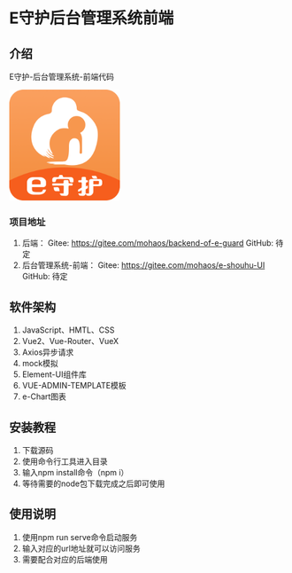 # E守护后台管理系统前端

## 介绍
E守护-后台管理系统-前端代码

<img alt="logo" height="200" src="096216942de88972e581942d8f4230a.png" width="200"/>

### 项目地址
1. 后端：
Gitee: https://gitee.com/mohaos/backend-of-e-guard
GitHub: 待定
2. 后台管理系统-前端：
Gitee: https://gitee.com/mohaos/e-shouhu-UI
GitHub: 待定


## 软件架构

1. JavaScript、HMTL、CSS
2. Vue2、Vue-Router、VueX
3. Axios异步请求
4. mock模拟
5. Element-UI组件库
6. VUE-ADMIN-TEMPLATE模板
7. e-Chart图表


## 安装教程

1.  下载源码
2.  使用命令行工具进入目录
3.  输入npm install命令（npm i）
4.  等待需要的node包下载完成之后即可使用

## 使用说明

1.  使用npm run serve命令启动服务
2.  输入对应的url地址就可以访问服务
3.  需要配合对应的后端使用


